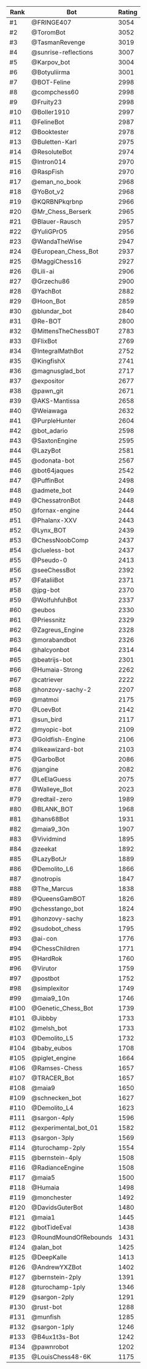 Rank|Bot|Rating
---|---|---
#1|@FRINGE407|3054
#2|@ToromBot|3052
#3|@TasmanRevenge|3019
#4|@sunrise-reflections|3007
#5|@Karpov_bot|3004
#6|@Botyuliirma|3001
#7|@BOT-Feline|2998
#8|@compchess60|2998
#9|@Fruity23|2998
#10|@Boller1910|2997
#11|@FelineBot|2987
#12|@Booktester|2978
#13|@Buletten-Karl|2975
#14|@ResoluteBot|2974
#15|@Intron014|2970
#16|@RaspFish|2970
#17|@eman_no_book|2968
#18|@YoBot_v2|2968
#19|@KQRBNPkqrbnp|2966
#20|@Mr_Chess_Berserk|2965
#21|@Blauer-Rausch|2957
#22|@YuliGPrO5|2956
#23|@WandaTheWise|2947
#24|@European_Chess_Bot|2937
#25|@MaggiChess16|2927
#26|@Lili-ai|2906
#27|@Grzechu86|2900
#28|@YachBot|2882
#29|@Hoon_Bot|2859
#30|@blundar_bot|2840
#31|@Re-BOT|2800
#32|@MittensTheChessB0T|2783
#33|@FlixBot|2769
#34|@IntegralMathBot|2752
#35|@KingfishX|2741
#36|@magnusglad_bot|2717
#37|@expositor|2677
#38|@pawn_git|2671
#39|@AKS-Mantissa|2658
#40|@Weiawaga|2632
#41|@PurpleHunter|2604
#42|@bot_adario|2598
#43|@SaxtonEngine|2595
#44|@LazyBot|2581
#45|@odonata-bot|2567
#46|@bot64jaques|2542
#47|@PuffinBot|2498
#48|@admete_bot|2449
#49|@ChessatronBot|2448
#50|@fornax-engine|2444
#51|@Phalanx-XXV|2443
#52|@Lynx_BOT|2439
#53|@ChessNoobComp|2437
#54|@clueless-bot|2437
#55|@Pseudo-0|2413
#56|@seeChessBot|2392
#57|@FataliiBot|2371
#58|@jpg-bot|2370
#59|@WolfuhfuhBot|2337
#60|@eubos|2330
#61|@Priessnitz|2329
#62|@Zagreus_Engine|2328
#63|@morabandbot|2326
#64|@halcyonbot|2314
#65|@beatrijs-bot|2301
#66|@Humaia-Strong|2262
#67|@catriever|2222
#68|@honzovy-sachy-2|2207
#69|@matmoi|2175
#70|@LoevBot|2142
#71|@sun_bird|2117
#72|@myopic-bot|2109
#73|@Goldfish-Engine|2106
#74|@likeawizard-bot|2103
#75|@GarboBot|2086
#76|@jangine|2082
#77|@LeElaGuess|2075
#78|@Walleye_Bot|2023
#79|@redtail-zero|1989
#80|@BLANK_BOT|1968
#81|@hans68Bot|1931
#82|@maia9_30n|1907
#83|@Vividmind|1895
#84|@zeekat|1892
#85|@LazyBotJr|1889
#86|@Demolito_L6|1866
#87|@notropis|1847
#88|@The_Marcus|1838
#89|@QueensGamBOT|1826
#90|@chesstango_bot|1824
#91|@honzovy-sachy|1823
#92|@sudobot_chess|1795
#93|@ai-con|1776
#94|@ChessChildren|1771
#95|@HardRok|1760
#96|@Virutor|1759
#97|@postbot|1752
#98|@simplexitor|1749
#99|@maia9_10n|1746
#100|@Genetic_Chess_Bot|1739
#101|@Jibbby|1733
#102|@melsh_bot|1733
#103|@Demolito_L5|1732
#104|@baby_eubos|1708
#105|@piglet_engine|1664
#106|@Ramses-Chess|1657
#107|@TRACER_Bot|1657
#108|@maia9|1650
#109|@schnecken_bot|1627
#110|@Demolito_L4|1623
#111|@sargon-4ply|1596
#112|@experimental_bot_01|1582
#113|@sargon-3ply|1569
#114|@turochamp-2ply|1554
#115|@bernstein-4ply|1508
#116|@RadianceEngine|1508
#117|@maia5|1500
#118|@Humaia|1498
#119|@monchester|1492
#120|@DavidsGuterBot|1480
#121|@maia1|1445
#122|@botTideEval|1438
#123|@RoundMoundOfRebounds|1431
#124|@alan_bot|1425
#125|@DeepKalle|1413
#126|@AndrewYXZBot|1402
#127|@bernstein-2ply|1391
#128|@turochamp-1ply|1346
#129|@sargon-2ply|1291
#130|@rust-bot|1288
#131|@munfish|1285
#132|@sargon-1ply|1246
#133|@B4ux1t3s-Bot|1242
#134|@pawnrobot|1202
#135|@LouisChess48-6K|1175

